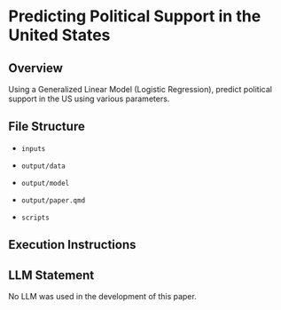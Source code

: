 # Predicting Political Support in the United States

## Overview
Using a Generalized Linear Model (Logistic Regression), predict political support in the US using various parameters.

## File Structure
- `inputs`

- `output/data` 

- `output/model` 

- `output/paper.qmd`  

- `scripts`


## Execution Instructions


## LLM Statement
No LLM was used in the development of this paper.